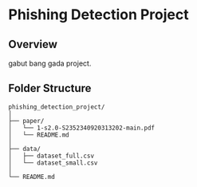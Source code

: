 # Phishing Detection Project

## Overview
gabut bang gada project.

## Folder Structure
```
phishing_detection_project/
│
├── paper/
│   └── 1-s2.0-S2352340920313202-main.pdf
│   └── README.md
│
├── data/
│   ├── dataset_full.csv
│   └── dataset_small.csv
│
└── README.md
```